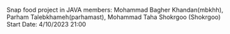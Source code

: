 Snap food project in JAVA
members: Mohammad Bagher Khandan(mbkhh), Parham Talebkhameh(parhamast), Mohammad Taha Shokrgoo (Shokrgoo)
Start Date: 4/10/2023 21:00
